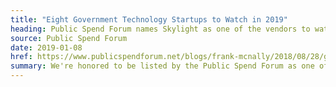 ```yaml
---
title: "Eight Government Technology Startups to Watch in 2019"
heading: Public Spend Forum names Skylight as one of the vendors to watch in 2019
source: Public Spend Forum
date: 2019-01-08
href: https://www.publicspendforum.net/blogs/frank-mcnally/2018/08/28/government-tech-startups-procurement/
summary: We're honored to be listed by the Public Spend Forum as one of eight vendors to watch in 2019.
---
```

